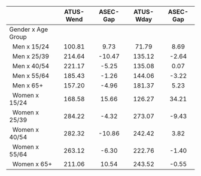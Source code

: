 
|                      |    ATUS-Wend |     ASEC-Gap |    ATUS-Wday |     ASEC-Gap |
| -------------------- | :----------: | :----------: | :----------: | :----------: |
| Gender x Age Group   |              |              |              |              |
| &nbsp;&nbsp;Men x 15/24 |       100.81 |         9.73 |        71.79 |         8.69 |
| &nbsp;&nbsp;Men x 25/39 |       214.64 |       -10.47 |       135.12 |        -2.64 |
| &nbsp;&nbsp;Men x 40/54 |       221.17 |        -5.25 |       135.08 |         0.07 |
| &nbsp;&nbsp;Men x 55/64 |       185.43 |        -1.26 |       144.06 |        -3.22 |
| &nbsp;&nbsp;Men x 65+ |       157.20 |        -4.96 |       181.37 |         5.23 |
| &nbsp;&nbsp;Women x 15/24 |       168.58 |        15.66 |       126.27 |        34.21 |
| &nbsp;&nbsp;Women x 25/39 |       284.22 |        -4.32 |       273.07 |        -9.43 |
| &nbsp;&nbsp;Women x 40/54 |       282.32 |       -10.86 |       242.42 |         3.82 |
| &nbsp;&nbsp;Women x 55/64 |       263.12 |        -6.30 |       222.76 |        -1.40 |
| &nbsp;&nbsp;Women x 65+ |       211.06 |        10.54 |       243.52 |        -0.55 |

